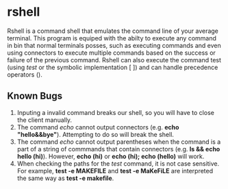 # rshell

Rshell is a command shell that emulates the command line of your average terminal. This program is equiped with the abilty to execute any command in bin that normal terminals posses, such as executing commands and even using connectors to execute multiple commands based on the success or failure of the previous command. Rshell can also execute the command test (using _test_ or the symbolic implementation [ ]) and can handle precedence operators ().

## Known Bugs
1. Inputing a invalid command breaks our shell, so you will have to close the client manually.  
2. The command _echo_ cannot output connectors (e.g. **echo "hello&&bye"**). Attempting to do so will break the shell.  
3. The command _echo_ cannot output parentheses when the command is a part of a string of commmands that contain connectors (e.g. **ls && echo hello (hi)**). However, **echo (hi)** or **echo (hi); echo (hello)** will work.  
4. When checking the paths for the _test_ command, it is not case sensitive. For example, **test -e MAKEFILE** and **test -e MaKeFiLE** are interpreted the same way as **test -e makefile**.  

